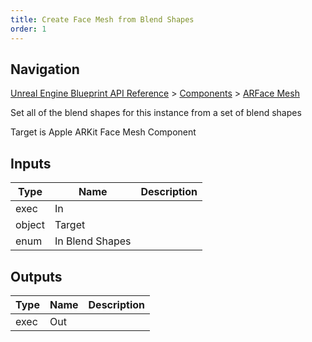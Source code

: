```yaml
---
title: Create Face Mesh from Blend Shapes
order: 1
---
```

## Navigation

[Unreal Engine Blueprint API Reference](https://dev.epicgames.com/documentation/en-us/unreal-engine/BlueprintAPI) > [Components](https://dev.epicgames.com/documentation/en-us/unreal-engine/BlueprintAPI/Components) > [ARFace Mesh](https://dev.epicgames.com/documentation/en-us/unreal-engine/BlueprintAPI/Components/ARFaceMesh)

Set all of the blend shapes for this instance from a set of blend shapes

Target is Apple ARKit Face Mesh Component

## Inputs

| Type | Name | Description |
| --- | --- | --- |
| exec | In |  |
| object | Target |  |
| enum | In Blend Shapes |  |

## Outputs

| Type | Name | Description |
| --- | --- | --- |
| exec | Out |  |
